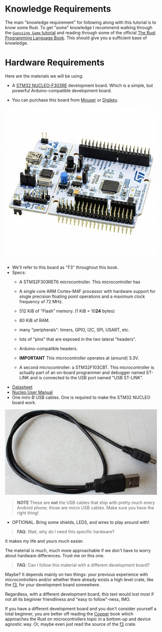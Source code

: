 # Knowledge Requirements

The main "knowledge requirement" for following along with this tutorial is to
know some Rust. To get "some" knowledge I recommend walking through the
[`Guessing Game` tutorial](https://doc.rust-lang.org/book/guessing-game.html)
and reading through some of the official [The Rust Programming Language Book].
This should give you a sufficient base of knowledge.

[The Rust Programming Language Book]: https://doc.rust-lang.org/book

# Hardware Requirements

Here are the materials we will be using:

- A [STM32 NUCLEO-F303RE] development board. Which is a simple, but powerful
  Arduino-compatible development board.

[STM32 NUCLEO-F303RE]: http://www.st.com/en/evaluation-tools/nucleo-f303re.html
  - You can purchase this board from [Mouser][0] or [Digikey][1].

[0]: http://www.mouser.com/ProductDetail/STMicroelectronics/NUCLEO-F303RE/?qs=%2fha2pyFaduhMljemrTB2TiWNA%252b8NWaDxaSD%252bvQZGxBvfwZmOimB6MjCEAFnAFVgy
[1]: https://www.digikey.com/products/en?keywords=NUCLEO-F303RE

<p align="center">
<img title="STM32 NUCLEO-F303RE" src="assets/f3.jpg" />
</p>

  - We'll refer to this board as "F3" throughout this book.
  - Specs:
      - A STM32F303RET6 microcontroller. This microcontroller has
    - A single core ARM Cortex-M4F processor with hardware support for single
      precision floating point operations and a maximum clock frequency of 72 MHz.

    - 512 KiB of "Flash" memory. (1 KiB = 10**24** bytes)

    - 80 KiB of RAM.

    - many "peripherals": timers, GPIO, I2C, SPI, USART, etc.

    - lots of "pins" that are exposed in the two lateral "headers".

    - Arduino-compatible headers.

    - **IMPORTANT** This microcontroller operates at (around) 3.3V.

    - A second microcontroller: a STM32F103CBT. This microcontroller is actually
      part of an on-board programmer and debugger named ST-LINK and is connected to
      the USB port named "USB ST-LINK".
  - [Datasheet](http://www.st.com/content/ccc/resource/technical/document/datasheet/2c/6f/d7/64/1f/a3/4f/c9/DM00118585.pdf/files/DM00118585.pdf/jcr:content/translations/en.DM00118585.pdf)
  - [Nucleo User Manual](http://www.st.com/content/ccc/resource/technical/document/user_manual/98/2e/fa/4b/e0/82/43/b7/DM00105823.pdf/files/DM00105823.pdf/jcr:content/translations/en.DM00105823.pdf)
- One mini-B USB cables. One is required to make the STM32 NUCLEO board
  work.

<p align="center">
<img title="mini-B USB cable" src="assets/usb-cable.jpg">
</p>

> **NOTE** These are **not** the USB cables that ship with pretty much every
> Android phone; those are *micro* USB cables. Make sure you have the right
> thing!

- OPTIONAL. Bring some shields, LEDS, and wires to play around with!

> **FAQ**: Wait, why do I need this specific hardware?

It makes my life and yours much easier.

The material is much, much more approachable if we don't have to worry about
hardware differences. Trust me on this one.

> **FAQ**: Can I follow this material with a different development board?

Maybe? It depends mainly on two things: your previous experience with
microcontrollers and/or whether there already exists a high level crate, like
the [f3], for your development board somewhere.

Regardless, with a different development board, this text would lost most if not
all its beginner friendliness and "easy to follow"-ness, IMO.

If you have a different development board and you don't consider yourself a
total beginner, you are better off reading the [Copper] book which approaches
the Rust on microcontrollers topic in a bottom-up and device agnostic way. Or,
maybe even just read the source of the [f3] crate.

[Copper]: https://japaric.github.io/copper
[f3]: https://github.com/japaric/f3

